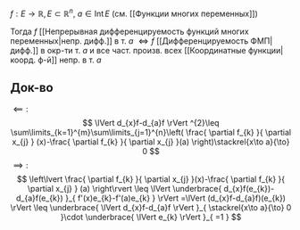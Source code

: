 $f:E\to \mathbb{R}, E\subset \mathbb{R}^{n},\ a \in \mathrm{Int}\,E$ (см. [[Функции многих переменных]])

Тогда $f$ [[Непрерывная дифференцируемость функций многих переменных|непр. дифф.]] в т. $a$ $\iff f$ [[Дифференцируемость ФМП|дифф.]] в окр-ти т. $a$ и все част. произв. всех [[Координатные функции|коорд. ф-й]] непр. в т. $a$
## Док-во

$\impliedby:$
$$
\lVert d_{x}f-d_{a}f \rVert ^{2}\leq \sum\limits_{k=1}^{m}\sum\limits_{j=1}^{n}\left( \frac{ \partial f_{k} }{ \partial x_{j} } (x)-\frac{ \partial f_{k} }{ \partial x_{j} }(a)  \right)\stackrel{x\to a}{\to} 0
$$
$\implies:$
$$
\left\lvert  \frac{ \partial f_{k} }{ \partial x_{j} }(x)-\frac{ \partial f_{k} }{ \partial x_{j} } (a)  \right\rvert \leq \lVert \underbrace{ d_{x}f(e_{k})-d_{a}f(e_{k}) }_{ f'(x)e_{k}-f'(a)e_{k} } \rVert =\lVert (d_{x}f-d_{a}f)(e_{k}) \rVert \leq \underbrace{ \lVert d_{x}f-d_{a}f \rVert }_{ \stackrel{x\to a}{\to} 0 }\cdot \underbrace{ \lVert e_{k} \rVert }_{ =1 }  
$$